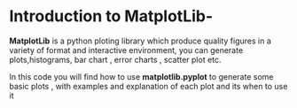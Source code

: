# Introduction to MatplotLib-

<b>MatplotLib</b> is a python ploting library which produce quality figures in a variety of format and interactive environment, you can generate plots,histograms, bar chart , error charts , scatter plot etc.

In this code you will find how to use <b>matplotlib.pyplot</b> to generate some basic plots , with examples and explanation of each plot and its when to use it
